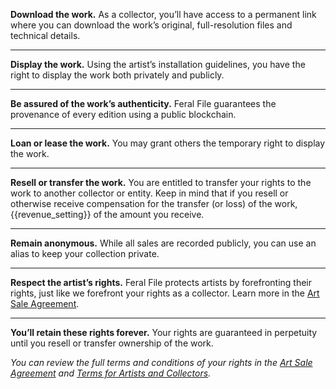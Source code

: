 **Download the work.**
As a collector, you’ll have access to a permanent link where you can download the work’s original, full-resolution files and technical details.

---
**Display the work.**
Using the artist’s installation guidelines, you have the right to display the work both privately and publicly.

---
**Be assured of the work’s authenticity.**
Feral File guarantees the provenance of every edition using a public blockchain.

---
**Loan or lease the work.**
You may grant others the temporary right to display the work.

---
**Resell or transfer the work.**
You are entitled to transfer your rights to the work to another collector or entity. Keep in mind that if you resell or otherwise receive compensation for the transfer (or loss) of the work, {{revenue_setting}} of the amount you receive.

---
**Remain anonymous.**
While all sales are recorded publicly, you can use an alias to keep your collection private.

---
**Respect the artist’s rights.**
Feral File protects artists by forefronting their rights, just like we forefront your rights as a collector. Learn more in the [Art Sale Agreement](https://feralfile.com/docs/art-sale-agreement).

---
**You’ll retain these rights forever.**
Your rights are guaranteed in perpetuity until you resell or transfer ownership of the work.


*You can review the full terms and conditions of your rights in the [Art Sale Agreement](https://feralfile.com/docs/art-sale-agreement) and [Terms for Artists and Collectors](https://feralfile.com/docs/terms-of-artist-collector).*
